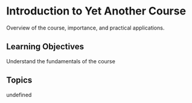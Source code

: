 # Introduction to Yet Another Course

Overview of the course, importance, and practical applications.

## Learning Objectives
Understand the fundamentals of the course

## Topics
undefined